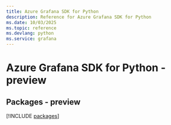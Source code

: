 ```yaml
---
title: Azure Grafana SDK for Python
description: Reference for Azure Grafana SDK for Python
ms.date: 10/03/2025
ms.topic: reference
ms.devlang: python
ms.service: grafana
---
```

# Azure Grafana SDK for Python - preview
## Packages - preview
[!INCLUDE [packages](grafana-index.md)]